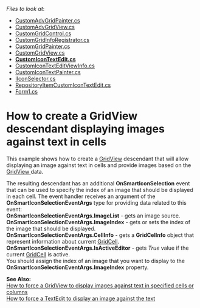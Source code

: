 <!-- default file list -->
*Files to look at*:

* [CustomAdvGridPainter.cs](./CS/ImageTextEdit/CustomGridControl/CustomAdvGridView/CustomAdvGridPainter.cs)
* [CustomAdvGridView.cs](./CS/ImageTextEdit/CustomGridControl/CustomAdvGridView/CustomAdvGridView.cs)
* [CustomGridControl.cs](./CS/ImageTextEdit/CustomGridControl/CustomGridControl.cs)
* [CustomGridInfoRegistrator.cs](./CS/ImageTextEdit/CustomGridControl/CustomGridInfoRegistrator.cs)
* [CustomGridPainter.cs](./CS/ImageTextEdit/CustomGridControl/CustomGridView/CustomGridPainter.cs)
* [CustomGridView.cs](./CS/ImageTextEdit/CustomGridControl/CustomGridView/CustomGridView.cs)
* **[CustomIconTextEdit.cs](./CS/ImageTextEdit/CustomIconTextEdit/CustomIconTextEdit.cs)**
* [CustomIconTextEditViewInfo.cs](./CS/ImageTextEdit/CustomIconTextEdit/CustomIconTextEditViewInfo.cs)
* [CustomIconTextPainter.cs](./CS/ImageTextEdit/CustomIconTextEdit/CustomIconTextPainter.cs)
* [IIconSelector.cs](./CS/ImageTextEdit/CustomIconTextEdit/IIconSelector.cs)
* [RepositoryItemCustomIconTextEdit.cs](./CS/ImageTextEdit/CustomIconTextEdit/RepositoryItemCustomIconTextEdit.cs)
* [Form1.cs](./CS/ImageTextEdit/Form1.cs)
<!-- default file list end -->
# How to create a GridView descendant displaying images against text in cells


<p>This example shows how to create a <a href="http://documentation.devexpress.com/#WindowsForms/clsDevExpressXtraGridViewsGridGridViewtopic">GridView</a> descendant that will allow displaying  an image against text in cells and provide images based on the <a href="http://documentation.devexpress.com/#WindowsForms/clsDevExpressXtraGridViewsGridGridViewtopic">GridView </a> data.</p><p>The resulting descendant has an additional <strong>OnSmartIconSelection</strong> event that can be used to specify the index of an image that should be displayed in each cell. The event handler receives an argument of the <strong>OnSmartIconSelectionEventArgs</strong> type for providing data related to this event:<br />
<strong>OnSmartIconSelectionEventArgs.ImageList</strong> - gets an image source.<br />
<strong>OnSmartIconSelectionEventArgs.ImageIndex</strong> - gets or sets the index of the image that should be displayed.<br />
<strong>OnSmartIconSelectionEventArgs.CellInfo</strong> - gets a <strong>GridCelInfo</strong> object that represent information about current <a href="//">GridCell</a>.<br />
<strong>OnSmartIconSelectionEventArgs.IsActiveEditor</strong> - gets <i>True</i> value if the current <a href="//">GridCell</a> is active.<br />
You should assign the index of an image that you want to display to the <strong>OnSmartIconSelectionEventArgs.ImageIndex</strong> property.</p><p><strong>See Also:</strong><br />
<a href="https://www.devexpress.com/Support/Center/p/K18337">How to force a GridView to display images against text in specified cells or columns</a><br />
<a href="https://www.devexpress.com/Support/Center/p/K18336">How to force a TextEdit to display an image against the text </a></p>

<br/>


